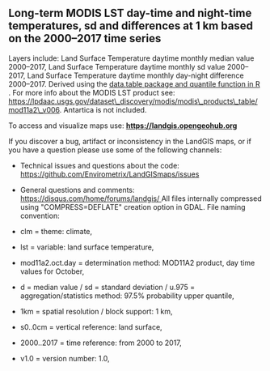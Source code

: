 ## Long-term MODIS LST day-time and night-time temperatures, sd and differences at 1 km based on the 2000–2017 time series

   Layers include: Land Surface Temperature daytime monthly median value 2000–2017, Land Surface Temperature daytime monthly sd value 2000–2017, Land Surface Temperature daytime monthly day-night difference 2000–2017. Derived using the [ data.table package and quantile function in R ](https://github.com/Envirometrix/LandGISmaps/tree/master/input_layers/MOD11A2) . For more info about the MODIS LST product see: https://lpdaac.usgs.gov/dataset\_discovery/modis/modis\_products\_table/mod11a2\_v006. Antartica is not included. 

  To access and visualize maps use: **[ https://landgis.opengeohub.org ](https://landgis.opengeohub.org)** 

  If you discover a bug, artifact or inconsistency in the LandGIS maps, or if you have a question please use some of the following channels: 

  *  Technical issues and questions about the code: [ https://github.com/Envirometrix/LandGISmaps/issues ](https://github.com/Envirometrix/LandGISmaps/issues) 
 *  General questions and comments: [ https://disqus.com/home/forums/landgis/ ](https://disqus.com/home/forums/landgis/) 
   All files internally compressed using "COMPRESS=DEFLATE" creation option in GDAL. File naming convention: 

  *  clm = theme: climate, 
 *  lst = variable: land surface temperature, 
 *  mod11a2.oct.day = determination method: MOD11A2 product, day time values for October, 
 *  d = median value / sd = standard deviation / u.975 = aggregation/statistics method: 97.5% probability upper quantile, 
 *  1km = spatial resolution / block support: 1 km, 
 *  s0..0cm = vertical reference: land surface, 
 *  2000..2017 = time reference: from 2000 to 2017, 
 *  v1.0 = version number: 1.0,